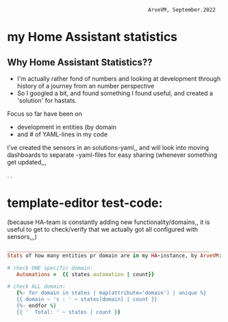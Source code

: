                                                   ArveVM, September.2022
# my Home Assistant statistics


## Why Home Assistant Statistics??  
- I'm actually rather fond of numbers and looking at development through history of a journey from an number perspective
- So I googled a bit, and found something I found useful, and created a 'solution' for hastats.

Focus so far have been on 
- development in entities (by domain
- and # of YAML-lines in my code

I've created the sensors in an solutions-yaml,, and will look into moving dashboards to separate -yaml-files for easy sharing (whenever something get updated,,,


.
.

# template-editor test-code:
(because HA-team is constantly adding new functionality/domains,, it is useful to get to check/verify that we actually got all configured with sensors,,,)
```ruby
__________________________________________________________________
Stats of how many entities pr domain are in my HA-instance, by ArveVM:

# check ONE specific domain:
   Automations =  {{ states.automation | count}}

# check ALL domain:
   {%- for domain in states | map(attribute='domain') | unique %}
   {{ domain ~ 's : ' ~ states[domain] | count }}
   {%- endfor %}
   {{ '  Total: ' ~ states | count }}     
```
